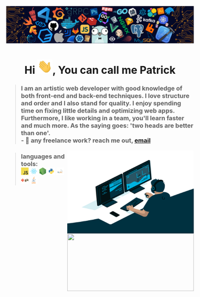 <img src="languages-header.png" alt="languages-img">
<h1 align="center">Hi <img src="wave.gif" width="40px">, You can call me Patrick</h1>

> ### <p>I am an artistic web developer with good knowledge of both front-end and back-end techniques. I love structure and order and I also stand for quality. I enjoy spending time on fixing little details and optimizing web apps. Furthermore, I like working in a team, you'll learn faster and much more. As the saying goes: 'two heads are better than one'. <br>- 💼 any freelance work? reach me out, [email](mailto:patrickmwila.org@gmail.com) </p>
  
<img align="right" src="code.gif" alt="code-gif-img" width="340" height="223">

> ### languages and tools: <br> <code><img height="20" src="https://raw.githubusercontent.com/github/explore/80688e429a7d4ef2fca1e82350fe8e3517d3494d/topics/javascript/javascript.png"></code> <code><img height="20" src="https://raw.githubusercontent.com/github/explore/80688e429a7d4ef2fca1e82350fe8e3517d3494d/topics/react/react.png"></code> <code><img height="20" src="https://raw.githubusercontent.com/github/explore/80688e429a7d4ef2fca1e82350fe8e3517d3494d/topics/nodejs/nodejs.png"></code> <code><img height="20" src="https://raw.githubusercontent.com/github/explore/80688e429a7d4ef2fca1e82350fe8e3517d3494d/topics/python/python.png"></code> <code><img height="20" src="https://raw.githubusercontent.com/github/explore/80688e429a7d4ef2fca1e82350fe8e3517d3494d/topics/mysql/mysql.png"></code> <code><img height="20" src="https://raw.githubusercontent.com/github/explore/80688e429a7d4ef2fca1e82350fe8e3517d3494d/topics/git/git.png"></code> <code><img height="20" src="https://raw.githubusercontent.com/github/explore/80688e429a7d4ef2fca1e82350fe8e3517d3494d/topics/java/java.png"></code>

<img width="340" height="155" align="right" src="https://github-readme-stats-defcon27.vercel.app/api/top-langs/?username=patrickmwila&langs_count=6&hide=handlebars,jupyter notebook,css theme=react&line_height=27&layout=compact" />

<!--
<img width="450" align="right" src="https://github-readme-stats-defcon27.vercel.app/api?username=patrickmwila&show_icons=true&line_height=21&theme=react" alt="Patrick's Github Stats" />
-->
